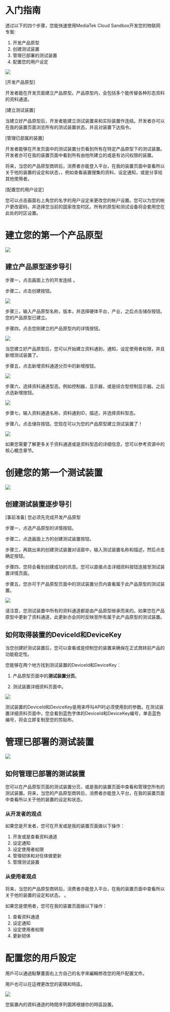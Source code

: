 # 入门指南

透过以下的四个步骤，您能快速使用MediaTek Cloud Sandbox开发您的物联网专案:

1. 开发产品原型
2. 创建测试装置
3. 管理已部署的测试装置
4. 配置您的用户设定



![](../images/getting_started/img_getting_started_01.png)

[开发产品原型]

开发者能在开发页面建立产品原型。产品原型内，会包括多个能传替各种形态资料的资料通道。

[建立测试装置]

当建立好产品原型后，开发者能建立测试装置来和实际装置作连结。开发者亦可以在我的装置页面浏览所有的测试装置状态，并且对装置下达指令。

[管理已部属的装置]

开发者能够在开发页面中的测试装置分页看到所有在特定产品原型下的测试装置。开发者亦可在我的装置页面中看到所有由他所建立的或是有访问权限的装置。

将来，当您的产品原型商转后，消费者亦能登入平台，在我的装置页面中查看所以关于他的装置的设定和状态，，例如查看装置搜集的资料，设定通知，或是分享给其他使用者。

[配置您的用户设定]

您可以点击画面右上角您的名字的用户设定来更改您的帐户设置。您可以为您的帐户更改密码，并选择您当前的国家改变时区。所有的原型和测试设备将会套用您在此处的时区设置。



# 建立您的第一个产品原型


![](../images/getting_started/img_getting_started_02.png)

## 建立产品原型逐步导引

步骤一，点击画面上方的开发连结 。

步骤二，点击创建按钮。


![](../images/screenshot/screen_shot-01.jpg)



步骤三，输入产品原型名称，版本，并选择硬体平台，产业，之后点击储存按钮。您的产品原型已建立。

步骤四，点击您刚建立的产品原型内的详情按钮。


![](../images/screenshot/screen_shot-02.jpg)


当您建立好产品原型后，您可以开始建立资料通到，通知，设定使用者权限，并且新增测试装置了。



步骤五，点击新增资料通道分页中的新增按钮。

![](../images/screenshot/screen_shot-03.jpg)



步骤六，选择资料通道型态。例如控制器，显示器，或是综合型控制显示器。之后点选新增按钮。

![](../images/screenshot/screen_shot-04.jpg)


步骤七，输入资料通道名称，资料通到ID，描述，并选择资料型态。


步骤八，点击储存按钮。您现在可以为您的产品原型建立测试装置了！


![](../images/screenshot/screen_shot-05.jpg)


如果您需要了解更多关于资料通道或是资料型态的详细信息，您可以参考资源中的核心概念章节。




# 创建您的第一个测试装置

![](../images/getting_started/img_getting_started_03.png)

## 创建测试装置逐步导引

[事前准备] 您必须先完成开发产品原型

步骤一，点选产品原型的详情按钮。

步骤二，点选画面上方的创建测试装置按钮。

步骤三，再跳出来的创建测试装置对话窗中，输入测试装置名称和描述，然后点击确定按钮。

步骤四，您将会看到创建成功的讯息。您可以直接点击详细资料按钮连接至测试装置详情页面。

步骤五，您亦可于产品原型页面中的测试装置分页内查看属于此产品原型的测试装置。

![](../images/screenshot/screen_shot-06.jpg)


请注意，您测试装置中所有的资料通道都是由产品原型继承而来的。如果您在产品原型中更新了资料通道，此更新亦会同时反映至所有属于此产品原型的测试装置。


## 如何取得装置的DeviceId和DeviceKey



当您创建好测试装置后，您可以查看或是控制您的装置来确保在正式商转前产品的功能稳定性。

您能够在两个地方找到测试装置的DeviceId和DeviceKey：

1. 产品原型页面中的**测试装置分页**。

2. 测试装置详细资料页面中。


![](../images/screenshot/screen_shot-07.jpg)



测试装置的DeviceId和DeviceKey是用来呼叫API时必须使用到的参数。在测试装置详细资料页面中，您会看到蓝色字体的DeviceId和DeviceKey编号，单击蓝色编号，将会立即复制至您的剪贴布。




# 管理已部署的测试装置

![](../images/getting_started/img_getting_started_04.png)

## 如何管理已部署的测试装置

您可以在产品原型页面的测试装置分页，或是我的装置页面中查看和管理您所有的测试装置。将来，当您的产品原型商转后，消费者亦能登入平台，在我的装置页面中查看所以关于他的装置的设定和状态。

### 从开发者的观点

如果您是开发者，您可在开发或是我的装置页面做以下操作：

1.  开发或是查看资料通道
2.  设定通知
3.  设定使用者权限
4.  管理韧体和对任体做更新
5.  管理测试装置


### 从使用者观点
将来，当您的产品原型商转后，消费者亦能登入平台，在我的装置页面中查看所以关于他的装置的设定和状态。 。

如果您是使用者，您可在我的装置页面做以下操作：

1.  查看资料通道
2.  设定通知
3.  设定使用者权限
4.  更新韧体


# 配置您的用戶設定

用戶可以通過點擊畫面右上方自己的名字來編輯修改您的用戶配置文件。

用戶也可以在這裡更改您的密碼和時區。


![](../images/Profile.JPG)

您裝置內的資料通道的時間序列圖將根據你的時區設置。




